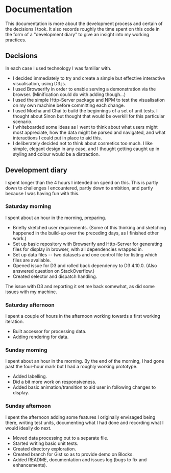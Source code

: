 # Documentation

This documentation is more about the development process and certain of the decisions I took. It also records roughly the time spent on this code in the form of a "development diary" to give an insight into my working practices.

## Decisions

In each case I used technology I was familiar with.

 - I decided immediately to try and create a simple but effective interactive visualisation, using D3.js.
 - I used Browserify in order to enable serving a demonstration via the browser. (Minification could do with adding though...)
 - I used the simple Http-Server package and NPM to test the visualisation on my own machine before committing each change.
 - I used Mocha and Chai to build the beginnings of a set of unit tests. I thought about Sinon but thought that would be overkill for this particular scenario.
 - I whiteboarded some ideas as I went to think about what users might most appreciate, how the data might be parsed and navigated, and what interactions I could put in place to aid this.
 - I deliberately decided not to think about cosmetics too much. I like simple, elegant design in any case, and I thought getting caught up in styling and colour would be a distraction.

## Development diary

I spent longer than the 4 hours I intended on spend on this. This is partly down to challenges I encountered, partly down to ambition, and partly because I was having fun with this.

### Saturday morning

I spent about an hour in the morning, preparing.

 - Briefly sketched user requirements. (Some of this thinking and sketching happened in the build-up over the preceding days, as I finished other work.)
 - Set up basic repository with Browserify and Http-Server for generating files for display in browser, with all dependencies wrapped in.
 - Set up data files -- two datasets and one control file for listing which files are available.
 - Opened issue for D3 and rolled back dependency to D3 4.10.0. (Also answered question on StackOverflow.)
 - Created selector and dispatch handling.

The issue with D3 and reporting it set me back somewhat, as did some issues with my machine.

### Saturday afternoon

I spent a couple of hours in the afternoon working towards a first working iteration.

 - Built accessor for processing data.
 - Adding rendering for data.

### Sunday morning

I spent about an hour in the morning. By the end of the morning, I had gone past the four-hour mark but I had a roughly working prototype.

 - Added labelling.
 - Did a bit more work on responsiveness.
 - Added basic animation/transition to aid user in following changes to display.

### Sunday afternoon

I spent the afternoon adding some features I originally envisaged being there, writing test units, documenting what I had done and recording what I would ideally do next.

 - Moved data processing out to a separate file.
 - Started writing basic unit tests.
 - Created directory exploration.
 - Created branch for Gist so as to provide demo on Blocks.
 - Added README, documentation and issues log (bugs to fix and enhancements).
